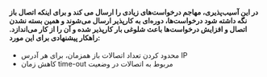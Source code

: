 #### در این آسیب‌پذیری، مهاجم درخواست‌های زیادی را ارسال می کند و برای اینکه اتصال باز نگه داشته شود درخواست‌ها، دوره‌ای به کارپذیر ارسال می‌شوند و همین بسته نشدن اتصال و افزایش درخواست‌ها باعث شلوغی بار کارپذیر شده و آن را از کار می‌اندازد. راهکار پیشنهادی برای این مورد:

* محدود کردن تعداد اتصالات باز همزمان، برای هر آدرس  IP
* کاهش زمان time-out مربوط به اتصالات در وضعیت 
